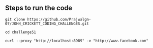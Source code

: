 ## Steps to run the code

`git clone https://github.com/Prajwalgn-07/JOHN_CRICKETT_CODING_CHALLENGES.git`

`cd challenge51`

`curl --proxy "http://localhost:8989" -v "http://www.facebook.com"`